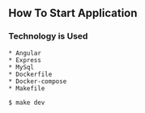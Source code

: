 ## How To Start Application

### Technology is Used

    * Angular
    * Express
    * MySql
    * Dockerfile
    * Docker-compose
    * Makefile

```console
$ make dev
```
